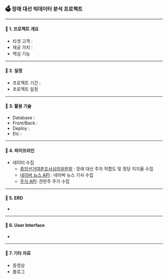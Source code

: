 ### 🗳️ 장래 대선 빅데이터 분석 프로젝트
---
#### 📌 1. 프로젝트 개요
- 타겟 고객 :
- 제공 가치 :
- 핵심 기능
---
#### 📌 2. 일정
- 프로젝트 기간 :
- 프로젝트 일정
---
#### 📌 3. 활용 기술
- Database :
- Front/Back :
- Deploy :
- Etc :
---
#### 📌 4. 파이프라인
- 데이터 수집
  - [중앙선거여론조사심의위원회](https://nesdc.go.kr/portal/main.do) : 장래 대선 주자 적합도 및 정당 지지율 수집
  - [네이버 뉴스 API]() : 네이버 뉴스 기사 수집
  - [주식 API](): 관련주 주가 수집
---
#### 📌 5. ERD
- 
---
#### 📌 6. User Interface
- 
---
#### 📌 7. 기타 자료
- 동영상
- 블로그 
